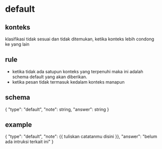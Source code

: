 # default
## konteks
klasifikasi tidak sesuai dan tidak ditemukan, ketika konteks lebih condong ke yang lain

## rule
- ketika tidak ada satupun konteks yang terpenuhi maka ini adalah schema default yang akan diberikan.
- ketika pesan tidak termasuk kedalam konteks manapun

## schema
{
  "type": "default",
  "note": string,
  "answer": string
}

## example
{
  "type": "default",
  "note": {{ tuliskan catatanmu disini }},
  "answer": "belum ada intruksi terkait ini"
}
